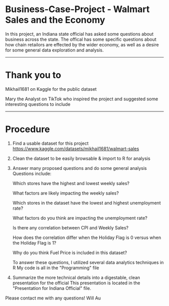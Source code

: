 # Business-Case-Project - Walmart Sales and the Economy
 
In this project, an Indiana state official has asked some questions about business across the state. 
The offical has some specific questions about how chain retailors are effected by the wider economy, as well as a desire for some general data exploration and analysis.

--------------------------------------------------------------------------------------------------------------------------------------------------------------------------
# Thank you to

Mikhail1681 on Kaggle for the public dataset

Mary the Analyst on TikTok who inspired the project and suggested some interesting questions to include

--------------------------------------------------------------------------------------------------------------------------------------------------------------------------

# Procedure

1) Find a usable dataset for this project
https://www.kaggle.com/datasets/mikhail1681/walmart-sales

2) Clean the dataset to be easily browsable & import to R for analysis

3) Answer many proposed questions and do some general analysis
     Questions include:
    
     Which stores have the highest and lowest weekly sales?
    
     What factors are likely impacting the weekly sales?
    
     Which stores in the dataset have the lowest and highest unemployment rate?
    
     What factors do you think are impacting the unemployment rate?
    
     Is there any correlation between CPI and Weekly Sales?
    
     How does the correlation differ when the Holiday Flag is 0 versus when the Holiday Flag is 1?
    
     Why do you think Fuel Price is included in this dataset?

   To answer these questions, I utilized several data analytics techniques in R
   My code is all in the "Programming" file

5) Summarize the more technical details into a digestable, clean presentation for the official
    This presentation is located in the "Presentation for Indiana Official" file.

Please contact me with any questions!
Will Au


   




